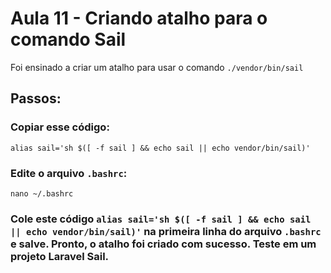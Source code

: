 # Aula 11 - Criando atalho para o comando Sail

Foi ensinado a criar um atalho para usar o comando `./vendor/bin/sail`

## Passos:

### Copiar esse código:
```
alias sail='sh $([ -f sail ] && echo sail || echo vendor/bin/sail)'
```

### Edite o arquivo `.bashrc`:
```
nano ~/.bashrc
```

### Cole este código `alias sail='sh $([ -f sail ] && echo sail || echo vendor/bin/sail)'` na primeira linha do arquivo `.bashrc` e salve. Pronto, o atalho foi criado com sucesso. Teste em um projeto Laravel Sail.